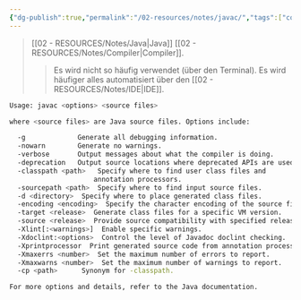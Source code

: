 ```yaml
---
{"dg-publish":true,"permalink":"/02-resources/notes/javac/","tags":["code/java"],"noteIcon":"","updated":"2025-09-05T10:12:30.274+02:00"}
---
```


>[[02 - RESOURCES/Notes/Java\|Java]] [[02 - RESOURCES/Notes/Compiler\|Compiler]].
>>Es wird nicht so häufig verwendet (über den Terminal).
>>Es wird häufiger alles automatisiert über den [[02 - RESOURCES/Notes/IDE\|IDE]].

```bash
Usage: javac <options> <source files>

where <source files> are Java source files. Options include:

  -g             Generate all debugging information.
  -nowarn        Generate no warnings.
  -verbose       Output messages about what the compiler is doing.
  -deprecation   Output source locations where deprecated APIs are used.
  -classpath <path>   Specify where to find user class files and
                     annotation processors.
  -sourcepath <path>  Specify where to find input source files.
  -d <directory>  Specify where to place generated class files.
  -encoding <encoding>  Specify the character encoding of the source files.
  -target <release>  Generate class files for a specific VM version.
  -source <release>  Provide source compatibility with specified release.
  -Xlint[:<warnings>]  Enable specific warnings.
  -Xdoclint:<options>  Control the level of Javadoc doclint checking.
  -Xprintprocessor  Print generated source code from annotation processors.
  -Xmaxerrs <number>  Set the maximum number of errors to report.
  -Xmaxwarns <number>  Set the maximum number of warnings to report.
  -cp <path>      Synonym for -classpath.

For more options and details, refer to the Java documentation.
```